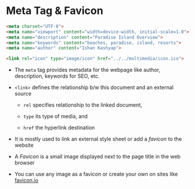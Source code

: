 # Meta Tag & Favicon

```HTML
<meta charset="UTF-8">
<meta name="viewport" content="width=device-width, initial-scale=1.0">
<meta name="description" content="Paradise Island Overview">
<meta name="keywords" content="beaches, paradise, island, resorts">
<meta name="author" content="Ishan Kashyap">

<link rel="icon" type="image/icon" href="../../multimedia/icon.ico">
```

- The `meta` tag provides metadata for the webpage like author, description,
keywords for SEO, etc.

- `<link>` defines the relationship b/w this document and an external source

  - `rel` specifies relationship to the linked document,

  - `type` its type of media, and

  - `href` the hyperlink destination

- It is mostly used to link an external style sheet or add a *favicon* to the
website

- A *Favicon* is a small image displayed next to the page title in the web browser

- You can use any image as a favicon or create your own on sites like
[favicon.io](https://favicon.io/favicon-generator)

